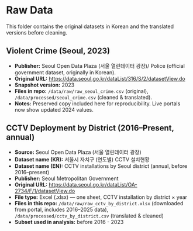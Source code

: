 # Raw Data
This folder contains the original datasets in Korean and the translated versions before cleaning.
## Violent Crime (Seoul, 2023)
- **Publisher:** Seoul Open Data Plaza (서울 열린데이터 광장)/ Police (official government dataset, originally in Korean).
- **Original URL:** https://data.seoul.go.kr/dataList/316/S/2/datasetView.do
- **Snapshot version:** 2023
- **Files in repo:** `/data/raw/raw_seoul_crime.csv` (original), `/data/processed/seoul_crime.csv` (cleaned & translated).
- **Notes:** Preserved copy included here for reproducibility. Live portals now show updated 2024 values.

## CCTV Deployment by District (2016–Present, annual)
- **Source:** Seoul Open Data Plaza (서울 열린데이터 광장)  
- **Dataset name (KR):** 서울시 자치구 (연도별) CCTV 설치현황  
- **Dataset name (EN):** CCTV installations by Seoul district (annual, before 2016–present)  
- **Publisher:** Seoul Metropolitan Government  
- **Original URL:** https://data.seoul.go.kr/dataList/OA-2734/F/1/datasetView.do  
- **File type:** Excel (.xlsx) — one sheet, CCTV installation by district × year   
- **Files in this repo:** `/data/raw/raw_cctv_by_district.xlsx` (downloaded from portal, includes 2016–2025 data), `/data/processed/cctv_by_district.csv` (translated & cleaned)  
- **Subset used in analysis:** before 2016 - 2023
